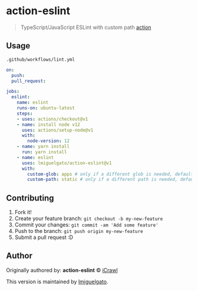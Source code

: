 # action-eslint
> TypeScript/JavaScript ESLint with custom path [action](https://github.com/features/actions)

## Usage

`.github/workflows/lint.yml`
```yml
on:
  push:
  pull_request:

jobs:
  eslint:
    name: eslint
    runs-on: ubuntu-latest
    steps:
    - uses: actions/checkout@v1
    - name: install node v12
      uses: actions/setup-node@v1
      with:
        node-version: 12
    - name: yarn install
      run: yarn install
    - name: eslint
      uses: lmiguelgato/action-eslint@v1
      with:
        custom-glob: apps # only if a different glob is needed, default: src
        custom-path: static # only if a different path is needed, default is the root directory
```

## Contributing

1. Fork it!
2. Create your feature branch: `git checkout -b my-new-feature`
3. Commit your changes: `git commit -am 'Add some feature'`
4. Push to the branch: `git push origin my-new-feature`
5. Submit a pull request :D

## Author
Originally authored by:
**action-eslint** © [iCrawl](https://github.com/iCrawl)

This version is maintained by [lmiguelgato](https://github.com/lmiguelgato).
